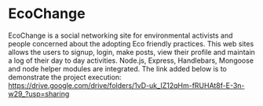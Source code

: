 # EcoChange
EcoChange is a social networking site for environmental activists and people concerned about the adopting Eco friendly practices. This web sites allows the users to signup, login, make posts, view their profile and maintain a log of their day to day activities. Node.js, Express, Handlebars, Mongoose and node helper modules are integrated. The link added below is to demonstrate the project execution:
https://drive.google.com/drive/folders/1vD-uk_IZ12qHm-fRUHAt8f-E-3n-w29_?usp=sharing
